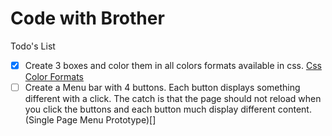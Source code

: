 # Code with Brother

Todo's List

- [x] Create 3 boxes and color them in all colors formats available in css. [Css Color Formats](/cssColorFormats/)
- [ ] Create a Menu bar with 4 buttons. Each button displays something different with a click. The catch is that the page should not reload when you click the buttons and each button much display different content. (Single Page Menu Prototype)[]